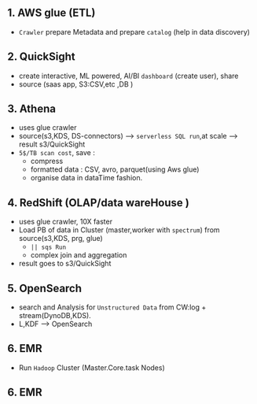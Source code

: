 ## 1. AWS glue (ETL)
 - `Crawler` prepare Metadata and prepare `catalog` (help in data discovery)

## 2. QuickSight
- create interactive, ML powered, AI/BI `dashboard` (create user), share
- source (saas app, S3:CSV,etc ,DB )

## 3. Athena 
- uses glue crawler
- source(s3,KDS, DS-connectors) --> `serverless SQL run`,at scale --> result s3/QuickSight 
- `5$/TB scan cost`, save :
  - compress
  - formatted data : CSV, avro, parquet(using Aws glue) 
  - organise data in dataTime fashion.

## 4. RedShift (OLAP/data wareHouse )
- uses glue crawler, 10X faster
- Load PB of data in Cluster (master,worker with `spectrum`) from source(s3,KDS, prg, glue)
  - `|| sqs Run `
  - complex join and aggregation
- result goes to s3/QuickSight

## 5. OpenSearch
- search and Analysis for `Unstructured Data` from CW:log + stream(DynoDB,KDS).
- L,KDF --> OpenSearch

## 6. EMR
- Run `Hadoop` Cluster (Master.Core.task Nodes)

## 6. EMR
